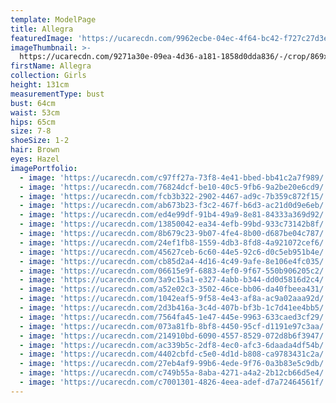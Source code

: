 ```yaml
---
template: ModelPage
title: Allegra
featuredImage: 'https://ucarecdn.com/9962ecbe-04ec-4f64-bc42-f727c27d3e59/'
imageThumbnail: >-
  https://ucarecdn.com/9271a30e-09ea-4d36-a181-1858d0dda836/-/crop/869x959/620,235/-/preview/
firstName: Allegra
collection: Girls
height: 131cm
measurementType: bust
bust: 64cm
waist: 53cm
hips: 65cm
size: 7-8
shoeSize: 1-2
hair: Brown
eyes: Hazel
imagePortfolio:
  - image: 'https://ucarecdn.com/c97ff27a-73f8-4e41-bbed-bb41c2a7f989/'
  - image: 'https://ucarecdn.com/76824dcf-be10-40c5-9fb6-9a2be20e6cd9/'
  - image: 'https://ucarecdn.com/fcb3b322-2902-4467-ad9c-7b359c872f15/'
  - image: 'https://ucarecdn.com/ab673b23-f3c2-467f-b6d3-ac21d0d9e6eb/'
  - image: 'https://ucarecdn.com/ed4e99df-91b4-49a9-8e81-84333a369d92/'
  - image: 'https://ucarecdn.com/13850042-ea34-4efb-99bd-933c73142b8f/'
  - image: 'https://ucarecdn.com/8b679c23-9b07-4fe4-8b00-d687be04c787/'
  - image: 'https://ucarecdn.com/24ef1fb8-1559-4db3-8fd8-4a921072cef6/'
  - image: 'https://ucarecdn.com/45627ceb-6c60-44e5-92c6-d0c5eb951b4e/'
  - image: 'https://ucarecdn.com/cb85d2a4-4d16-4c49-9afe-8e106e4fc035/'
  - image: 'https://ucarecdn.com/06615e9f-6883-4ef0-9f67-550b906205c2/'
  - image: 'https://ucarecdn.com/3a9c15a1-e327-4abb-b344-dd0d5816d2c4/'
  - image: 'https://ucarecdn.com/a52e02c3-3502-46ce-bb06-da40fbeea431/'
  - image: 'https://ucarecdn.com/1042eaf5-9f58-4e43-af8a-ac9a02aaa92d/'
  - image: 'https://ucarecdn.com/2d3b416a-3c4d-407b-bf3b-1c7d41ee4bb5/'
  - image: 'https://ucarecdn.com/7564fa45-1e47-445e-9963-633caed3cf29/'
  - image: 'https://ucarecdn.com/073a81fb-8bf8-4450-95cf-d1191e97c3aa/'
  - image: 'https://ucarecdn.com/214910bd-6090-4557-8529-072d8b6f3947/'
  - image: 'https://ucarecdn.com/ac339b5c-2df8-4ec0-afc3-6daada4df54b/'
  - image: 'https://ucarecdn.com/4402cbfd-c5e0-4d1d-b808-ca9783431c2a/'
  - image: 'https://ucarecdn.com/27eb4af9-99b6-4ede-9f76-0a3b83e5c9db/'
  - image: 'https://ucarecdn.com/c749b55a-8aba-4271-a4a2-2b12cb66d5e4/'
  - image: 'https://ucarecdn.com/c7001301-4826-4eea-adef-d7a72464561f/'
---
```


